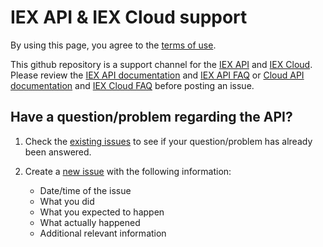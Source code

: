 # IEX API & IEX Cloud support
By using this page, you agree to the [terms of use](https://iextrading.com/api-terms/).

This github repository is a support channel for the [IEX API](https://iextrading.com/developer/) and [IEX Cloud](https://iexcloud.io/). Please review the [IEX API documentation](https://iextrading.com/developer/docs/) and [IEX API FAQ](https://iextrading.com/developer/#faq) or [Cloud API documentation](https://iexcloud.io/docs/api/) and [IEX Cloud FAQ](https://iexcloud.io/pricing/#pricing-faq) before posting an issue.

## Have a question/problem regarding the API?

1. Check the [existing issues](https://github.com/iexg/IEX-API/issues?utf8=%E2%9C%93&q=is%3Aissue%20) to see if your question/problem has already been answered.
2. Create a [new issue](https://github.com/iexg/IEX-API/issues/new) with the following information:

   * Date/time of the issue
   * What you did
   * What you expected to happen
   * What actually happened
   * Additional relevant information
